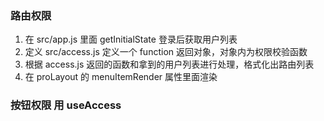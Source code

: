 ### 路由权限

1. 在 src/app.js 里面 getInitialState 登录后获取用户列表
2. 定义 src/access.js 定义一个 function 返回对象，对象内为权限校验函数
3. 根据 access.js 返回的函数和拿到的用户列表进行处理，格式化出路由列表
4. 在 proLayout 的 menuItemRender 属性里面渲染

### 按钮权限 用 useAccess


